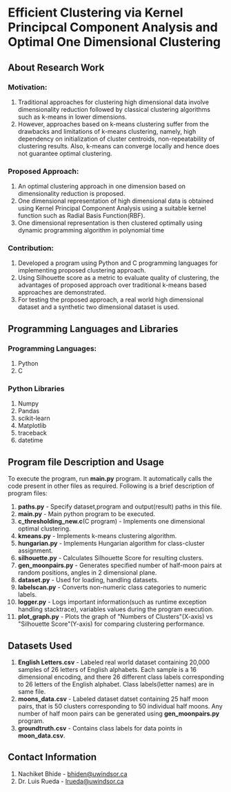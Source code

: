 # Efficient Clustering via Kernel Principcal Component Analysis and Optimal One Dimensional Clustering


## About Research Work

### Motivation:

  1. Traditional approaches for clustering high dimensional data involve dimensionality reduction followed by classical clustering algorithms such as k-means in             lower dimensions.
  2. However, approaches based on k-means clustering suffer from the drawbacks and limitations of k-means clustering, namely, high dependency on initialization of cluster centroids, non-repeatability of clustering results. Also, k-means can converge locally and hence does not guarantee optimal clustering.


### Proposed Approach:

1. An optimal clustering approach in one dimension based on dimensionality reduction is proposed.
2. One dimensional representation of high dimensional data is obtained using Kernel Principal Component Analysis using a suitable kernel function such as Radial Basis Function(RBF).
3. One dimensional representation is then clustered optimally using dynamic programming algorithm in polynomial time


### Contribution:

1. Developed a program using Python and C programming languages for implementing proposed clustering approach.
2. Using Silhouette score as a metric to evaluate quality of clustering, the advantages of proposed approach over traditional k-means based approaches are demonstrated.
3. For testing the proposed approach, a real world high dimensional dataset and a synthetic two dimensional dataset is used.


## Programming Languages and Libraries

### Programming Languages:

  1. Python
  2. C
  
 
### Python Libraries

  1. Numpy
  2. Pandas
  3. scikit-learn
  4. Matplotlib
  5. traceback
  6. datetime



## Program file Description and Usage

To execute the program, run **main.py** program. It automatically calls the code present in other files as required. Following is a brief description of program files:

  1. **paths.py** - Specify dataset,program and output(result) paths in this file.
  2. **main.py** - Main python program to be executed.
  3. **c_thresholding_new.c**(C program) - Implements one dimensional optimal clustering.
  4. **kmeans.py** - Implements k-means clustering algorithm.
  5. **hungarian.py** - Implements Hungarian algorithm for class-cluster assignment. 
  6. **silhouette.py** - Calculates Silhouette Score for resulting clusters. 
  7. **gen_moonpairs.py** - Generates specified number of half-moon pairs at random positions, angles in 2 dimensional plane.
  8. **dataset.py** - Used for loading, handling datasets.
  9. **labelscan.py** - Converts non-numeric class categories to numeric labels.
  10. **logger.py** - Logs important information(such as runtime exception handling stacktrace), variables values during the program execution.   
  11. **plot_graph.py** - Plots the graph of "Numbers of Clusters"(X-axis) vs "Silhouette Score"(Y-axis) for comparing clustering performance.
  

## Datasets Used

1. **English Letters.csv** - Labeled real world dataset containing 20,000 samples of 26 letters of English alphabets. Each sample is a 16 dimensional                                          encoding, and there 26 different class labels corresponding to 26 letters of the English alphabet. Class labels(letter names) are in                              same file. 
2. **moons_data.csv** -      Labeled dataset datset containing 25 half moon pairs, that is 50 clusters corresponding to 50 individual half moons. Any number of                                half moon pairs can be generated using **gen_moonpairs.py** program.
3. **groundtruth.csv** -     Contains class labels for data points in **moon_data.csv**.  


## Contact Information

1. Nachiket Bhide - bhiden@uwindsor.ca
2. Dr. Luis Rueda - lrueda@uwindsor.ca
